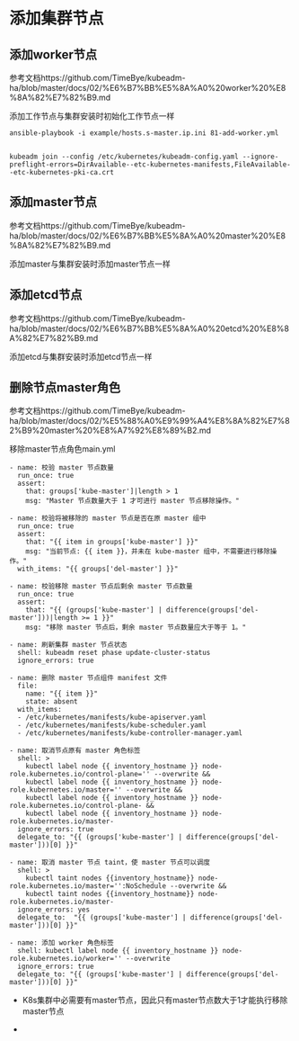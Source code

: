 # 添加集群节点

## 添加worker节点
参考文档https://github.com/TimeBye/kubeadm-ha/blob/master/docs/02/%E6%B7%BB%E5%8A%A0%20worker%20%E8%8A%82%E7%82%B9.md

添加工作节点与集群安装时初始化工作节点一样

```
ansible-playbook -i example/hosts.s-master.ip.ini 81-add-worker.yml


kubeadm join --config /etc/kubernetes/kubeadm-config.yaml --ignore-preflight-errors=DirAvailable--etc-kubernetes-manifests,FileAvailable--etc-kubernetes-pki-ca.crt
```

## 添加master节点
参考文档https://github.com/TimeBye/kubeadm-ha/blob/master/docs/02/%E6%B7%BB%E5%8A%A0%20master%20%E8%8A%82%E7%82%B9.md

添加master与集群安装时添加master节点一样

## 添加etcd节点
参考文档https://github.com/TimeBye/kubeadm-ha/blob/master/docs/02/%E6%B7%BB%E5%8A%A0%20etcd%20%E8%8A%82%E7%82%B9.md

添加etcd与集群安装时添加etcd节点一样

## 删除节点master角色
参考文档https://github.com/TimeBye/kubeadm-ha/blob/master/docs/02/%E5%88%A0%E9%99%A4%E8%8A%82%E7%82%B9%20master%20%E8%A7%92%E8%89%B2.md

移除master节点角色main.yml
```
- name: 校验 master 节点数量
  run_once: true
  assert:
    that: groups['kube-master']|length > 1
    msg: "Master 节点数量大于 1 才可进行 master 节点移除操作。"

- name: 校验将被移除的 master 节点是否在原 master 组中
  run_once: true
  assert:
    that: "{{ item in groups['kube-master'] }}"
    msg: "当前节点: {{ item }}，并未在 kube-master 组中，不需要进行移除操作。"
  with_items: "{{ groups['del-master'] }}"

- name: 校验移除 master 节点后剩余 master 节点数量
  run_once: true
  assert:
    that: "{{ (groups['kube-master'] | difference(groups['del-master']))|length >= 1 }}"
    msg: "移除 master 节点后，剩余 master 节点数量应大于等于 1。"

- name: 刷新集群 master 节点状态
  shell: kubeadm reset phase update-cluster-status
  ignore_errors: true

- name: 删除 master 节点组件 manifest 文件
  file: 
    name: "{{ item }}"
    state: absent
  with_items:
  - /etc/kubernetes/manifests/kube-apiserver.yaml
  - /etc/kubernetes/manifests/kube-scheduler.yaml
  - /etc/kubernetes/manifests/kube-controller-manager.yaml

- name: 取消节点原有 master 角色标签
  shell: >
    kubectl label node {{ inventory_hostname }} node-role.kubernetes.io/control-plane='' --overwrite &&
    kubectl label node {{ inventory_hostname }} node-role.kubernetes.io/master='' --overwrite &&
    kubectl label node {{ inventory_hostname }} node-role.kubernetes.io/control-plane- &&
    kubectl label node {{ inventory_hostname }} node-role.kubernetes.io/master-
  ignore_errors: true
  delegate_to: "{{ (groups['kube-master'] | difference(groups['del-master']))[0] }}"

- name: 取消 master 节点 taint，使 master 节点可以调度
  shell: >
    kubectl taint nodes {{inventory_hostname}} node-role.kubernetes.io/master='':NoSchedule --overwrite &&
    kubectl taint nodes {{inventory_hostname}} node-role.kubernetes.io/master-
  ignore_errors: yes
  delegate_to:  "{{ (groups['kube-master'] | difference(groups['del-master']))[0] }}"

- name: 添加 worker 角色标签
  shell: kubectl label node {{ inventory_hostname }} node-role.kubernetes.io/worker='' --overwrite
  ignore_errors: true
  delegate_to: "{{ (groups['kube-master'] | difference(groups['del-master']))[0] }}"
```
- K8s集群中必需要有master节点，因此只有master节点数大于1才能执行移除master节点

- 
